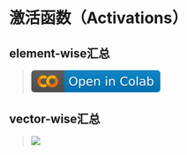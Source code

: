 # 激活函数（Activations）
## element-wise汇总
> [![](/imgs/colab-badge.svg)](https://colab.research.google.com/github/itmorn/AI.handbook/blob/main/DL/module/Activations/element-wise.ipynb) 


## vector-wise汇总
> [![](https://colab.research.google.com/assets/colab-badge.svg)](https://colab.research.google.com/github/itmorn/AI.handbook/blob/main/DL/module/Activations/vector-wise.ipynb)
